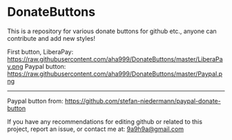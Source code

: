 # DonateButtons
This is a repository for various donate buttons for github etc., anyone can contribute and add new styles!

First button, LiberaPay: https://raw.githubusercontent.com/aha999/DonateButtons/master/LiberaPay.png
Paypal button: https://raw.githubusercontent.com/aha999/DonateButtons/master/Paypal.png

---
Paypal button from: https://github.com/stefan-niedermann/paypal-donate-button

If you have any recommendations for editing github or related to this project, report an issue, or contact me at: 9a9h9a@gmail.com
